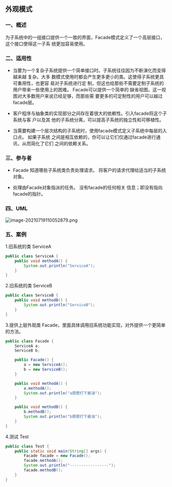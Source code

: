 ## 外观模式

### 一、概述

为子系统中的一组接口提供一个一致的界面，Facade模式定义了一个高层接口，这个接口使得这一子系
统更加容易使用。

### 二、适用性

- 当要为一个复杂子系统提供一个简单接口时。子系统往往因为不断演化而变得越来越 复杂。大多
  数模式使用时都会产生更多更小的类。这使得子系统更具可重用性，也更容 易对子系统进行定
  制，但这也给那些不需要定制子系统的用户带来一些使用上的困难。 Facade可以提供一个简单的
  缺省视图，这一视图对大多数用户来说已经足够，而那些需 要更多的可定制性的用户可以越过
  facade层。

- 客户程序与抽象类的实现部分之间存在着很大的依赖性。引入facade将这个子系统与客 户以及其
  他的子系统分离，可以提高子系统的独立性和可移植性。

- 当需要构建一个层次结构的子系统时，使用facade模式定义子系统中每层的入口点。 如果子系统
  之间是相互依赖的，你可以让它们仅通过facade进行通讯，从而简化了它们 之间的依赖关系。

### 三、参与者

- Facade 知道哪些子系统类负责处理请求。 将客户的请求代理给适当的子系统对象。

- 处理由Facade对象指派的任务。 没有facade的任何相关
  信息；即没有指向facade的指针。

### 四、UML

![image-20210719110052879.png](https://blog-07.oss-cn-guangzhou.aliyuncs.com/picBak/image-20210719110052879.png)

### 五、案例

1.旧系统的类 ServiceA

```java
public class ServiceA {
    public void methodA() {
        System.out.println("ServiceA");
    }
}
```

2.旧系统的类 ServiceB

```java
public class ServiceB {
    public void methodB() {
        System.out.println("ServiceB");
    }
}
```

3.提供上层外观类 Facade，里面具体调用旧系统功能实现，对外提供一个更简单的方法。

```java
public class Facade {
    ServiceA a;
    ServiceB b;

    public Facade() {
        a = new ServiceA();
        b = new ServiceB();
    }

    public void methodA() {
        a.methodA();
        System.out.println("a顺便打下酱油");
    }

    public void methodB() {
        b.methodB();
        System.out.println("b顺便打下酱油");
    }
}
```

4.测试 Test

```java
public class Test {
    public static void main(String[] args) {
        Facade facade = new Facade();
        facade.methodA();
        System.out.println("-----------------");
        facade.methodB();
    }
}
```